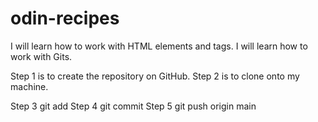 # odin-recipes
I will learn how to work with HTML elements and tags.
I will learn how to work with Gits.

Step 1 is to create the repository on GitHub.
Step 2 is to clone onto my machine. 

Step 3 git add
Step 4 git commit
Step 5 git push origin main
